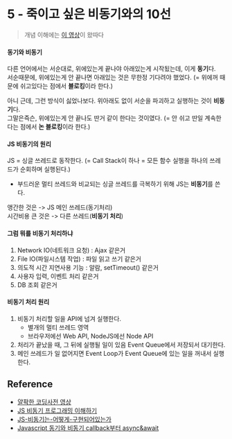 # 5 - 죽이고 싶은 비동기와의 10선

> 개념 이해에는 [이 영상](https://youtu.be/m0icCqHY39U)이 왔따다 

#### 동기와 비동기  


다른 언어에서는 서순대로, 위에있는게 끝나야 아래있는게 시작됬는데, 이게 **동기**다.  
서순때문에, 위에있는게 안 끝나면 아래있는 것은 무한정 기다려야 했었다. (= 위에꺼 때문에 쉬고있다는 점에서 **블로킹**이라 한다.)

아니 근데, 그런 방식이 싫었나보다. 위아래도 없이 서순을 파괴하고 실행하는 것이 **비동기**다.  
그말은즉슨, 위에있는게 안 끝나도 딴거 같이 한다는 것이였다. (= 안 쉬고 딴일 계속한다는 점에서 **논 블로킹**이라 한다.)


#### JS 비동기의 원리


JS = 싱글 쓰레드로 동작한다. (= Call Stack이 하나 = 모든 함수 실행을 하나의 쓰레드가 순회하며 실행된다.)  

- 부드러운 멀티 쓰레드와 비교되는 싱글 쓰레드를 극복하기 위해 JS는 **비동기**를 쓴다.

앵간한 것은 -> JS 메인 쓰레드(동기처리)  
시간비용 큰 것은 -> 다른 쓰레드(**비동기 처리**)


#### 그럼 뭐를 비동기 처리하냐


1. Network IO(네트워크 요청) : Ajax 같은거
2. File IO(파일시스템 작업) : 파일 읽고 쓰기 같은거
3. 의도적 시간 지연사용 기능 : 알람, setTimeout() 같은거
4. 사용자 입력, 이벤트 처리 같은거
5. DB 조회 같은거


#### 비동기 처리 원리


1. 비동기 처리할 일을 API에 넘겨 실행한다.
    - 별개의 멀티 쓰레드 영역
    - 브라우저에선 Web API, NodeJS에선 Node API
2. 처리가 끝났을 때, 그 뒤에 실행될 일이 있음 Event Queue에서 저장되서 대기한다.
3. 메인 쓰레드가 일 없어지면 Event Loop가 Event Queue에 있는 일을 꺼내서 실행한다. 


## Reference

- [얄팍한 코딩사전 영상](https://youtu.be/m0icCqHY39U)
- [JS 비동기 프로그래밍 이해하기](https://medium.com/@kwoncharles/js-%EB%B9%84%EB%8F%99%EA%B8%B0-async-%ED%94%84%EB%A1%9C%EA%B7%B8%EB%9E%98%EB%B0%8D-%EC%9D%B4%ED%95%B4%ED%95%98%EA%B8%B0-1-7dc99ecf4ca6)
- [JS-비동기는-어떻게-구현되어있는가](https://velog.io/@thsoon/JS-%EB%B9%84%EB%8F%99%EA%B8%B0%EB%8A%94-%EC%96%B4%EB%96%BB%EA%B2%8C-%EA%B5%AC%ED%98%84%EB%90%98%EC%96%B4%EC%9E%88%EB%8A%94%EA%B0%80)
- [Javascript 동기와 비동기 callback부터 async&await](https://mber.tistory.com/8)
